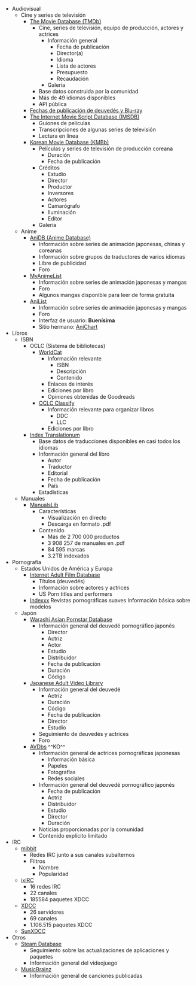 - Audiovisual
    - Cine y series de televisión
        - [The Movie Database (TMDb)](https://www.themoviedb.org/)
            - Cine, series de televisión, equipo de producción, actores y actrices
                - Información general
                    - Fecha de publicación
                    - Director(a)
                    - Idioma
                    - Lista de actores
                    - Presupuesto
                    - Recaudación
                - Galería
            - Base datos construida por la comunidad
            - Más de 49 idiomas disponibles
            - API pública
        - [Fechas de publicación de deuvedés y Blu-ray](https://www.dvdsreleasedates.com/)
        - [The Internet Movie Script Database (IMSDB)](https://www.imsdb.com/)
            - Guiones de películas 
            - Transcripciones de algunas series de televisión
            - Lectura en línea
        - [Korean Movie Database (KMBb)](http://www.kmdb.or.kr/eng/main)
            - Películas y series de televisión de producción coreana
                - Duración
                - Fecha de publicación
            - Créditos
                - Estudio
                - Director
                - Productor
                - Inversores
                - Actores
                - Camarógrafo
                - Iluminación
                - Editor
            - Galería
    - Anime
        - [AniDB (Anime Database)](https://anidb.net/)
            - Información sobre series de animación japonesas, chinas y coreanas
            - Información sobre grupos de traductores de varios idiomas
            - Libre de publicidad
            - Foro 
        - [MyAnimeList](https://myanimelist.net/)
            - Información sobre series de animación japonesas y mangas
            - Foro
            - Algunos mangas disponible para leer de forma gratuita
        - [AniList](https://anilist.co/home)
            - Información sobre series de animación japonesas y mangas
            - Foro
            - Interfaz de usuario: **Buenísima**
            - Sitio hermano: [AniChart](https://anichart.net/)
- Libros
    - ISBN
        - OCLC (Sistema de bibliotecas)
            - [WorldCat](https://www.worldcat.org/)
                - Información relevante
                    - ISBN
                    - Descripción
                    - Contenido
                - Enlaces de interés
                - Ediciones por libro
                - Opiniones obtenidas de Goodreads
            - [OCLC Classify](http://classify.oclc.org/classify2/)
                - Información relevante para organizar libros
                    - DDC
                    - LLC
                - Ediciones por libro
        - [Index Translationum](http://www.unesco.org/xtrans/)
            - Base datos de traducciones disponibles en casi todos los idiomas
            - Información general del libro
                - Autor
                - Traductor
                - Editorial
                - Fecha de publicación
                - País
            - Estadísticas
    - Manuales
        - [ManualsLib](https://www.manualslib.com/)
            - Características
                - Visualización en directo
                - Descarga en formato .pdf
            - Contenido
                - Más de 2 700 000 productos
                - 3 908 257 de manuales en .pdf
                - 84 595 marcas
                - 3.2TB indexados
- Pornografía
    - Estados Unidos de América y Europa
        - [Internet Adult Film Database](http://iafd.com/)
            - Títulos (deuvedés)
            - Información sobre actores y actrices
            - US Porn titles and performers
        - [Indexxx](https://www.indexxx.com/)
            Revistas pornográficas suaves
            Información básica sobre modelos
    - Japón
        - [Warashi Asian Pornstar Database](warashi-asian-pornstars.fr)
            - Información general del deuvedé pornográfico japonés
                - Director
                - Actriz
                - Actor
                - Estudio
                - Distribuidor
                - Fecha de publicación
                - Duración
                - Código
        - [Japanese Adult Video Library](http://www.javlibrary.com/en/)
            - Información general del deuvedé
                - Actriz
                - Duración
                - Código
                - Fecha de publicación
                - Director
                - Estudio
            - Seguimiento de deuvedés y actrices
            - Foro
        - [AVDbs](https://www.avdbs.com/) ^^KO^^
            - Información general de actrices pornográficas japonesas
                - Información básica
                - Papeles
                - Fotografías 
                - Redes sociales
            - Información general del deuvedé pornográfico japonés
                - Fecha de publicación
                - Actriz
                - Distribuidor
                - Estudio
                - Director
                - Duración
            - Noticias proporcionadas por la comunidad
            - Contenido explícito limitado
- IRC
    - [mibbit](https://search.mibbit.com/networks)
        - Redes IRC junto a sus canales subalternos
        - Filtros
            - Nombre
            - Popularidad
    - [ixIRC](https://ixirc.com/)
        - 16 redes IRC
        - 22 canales
        - 185584 paquetes XDCC
    - [XDCC](https://www.xdcc.eu/)
        - 26 servidores
        - 69 canales
        - 1.106.515 paquetes XDCC
    - [SunXDCC](https://sunxdcc.com/)
- Otros
    - [Steam Database](https://steamdb.info/)
        - Seguimiento sobre las actualizaciones de aplicaciones y paquetes
        - Información general del videojuego
    - [MusicBrainz](https://musicbrainz.org/)
        - Información general de canciones publicadas
